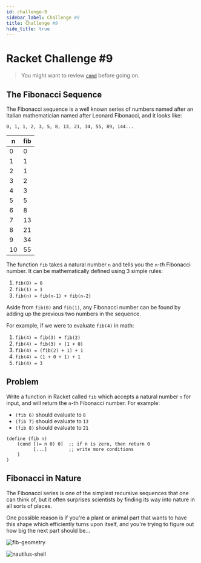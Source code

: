 ```yaml
---
id: challenge-9
sidebar_label: Challenge #9
title: Challenge #9
hide_title: true
---
```


# Racket Challenge #9

> You might want to review [`cond`](cond.md) before going on.

## The Fibonacci Sequence

The Fibonacci sequence is a well known series of numbers named after an Italian
mathematician named after Leonard Fibonacci, and it looks like:

`0, 1, 1, 2, 3, 5, 8, 13, 21, 34, 55, 89, 144...`

n   | fib
--- | ---------
0   | 0
1   | 1
2   | 1
3   | 2
4   | 3
5   | 5
6   | 8
7   | 13
8   | 21
9   | 34
10  | 55

The function `fib` takes a natural number `n` and tells you the `n`-_th_ 
Fibonacci number. It can be mathematically defined using 3 simple rules:

  1. `fib(0) = 0`
  2. `fib(1) = 1`
  3. `fib(n) = fib(n-1) + fib(n-2)`

Aside from `fib(0)` and `fib(1)`, any Fibonacci number can be found by adding up 
the previous two numbers in the sequence.

For example, if we were to evaluate `fib(4)` in math:
  1. `fib(4) = fib(3) + fib(2)`
  2. `fib(4) = fib(3) + (1 + 0)`
  3. `fib(4) = (fib(2) + 1) + 1`
  4. `fib(4) = (1 + 0 + 1) + 1`
  5. `fib(4) = 3`

## Problem

Write a function in Racket called `fib` which accepts a natural number `n` for 
input, and will return the `n`-th Fibonacci number. For example: 
  * `(fib 6)` should evaluate to `8`
  * `(fib 7)` should evaluate to `13`
  * `(fib 8)` should evaluate to `21`

``` racket
(define (fib n)
    (cond [(= n 0) 0]  ;; if n is zero, then return 0
          [...]        ;; write more conditions
    )
)
```

## Fibonacci in Nature

The Fibonacci series is one of the simplest recursive sequences that one can
think of, but it often surprises scientists by finding its way into nature in
all sorts of places.

One possible reason is if you're a plant or animal part that wants to have this 
shape which efficiently turns upon itself, and you're trying to figure out how 
big the next part should be...

![fib-geometry](https://upload.wikimedia.org/wikipedia/commons/thumb/2/2e/FibonacciSpiral.svg/640px-FibonacciSpiral.svg.png)

![nautilus-shell](https://upload.wikimedia.org/wikipedia/commons/0/08/NautilusCutawayLogarithmicSpiral.jpg)
